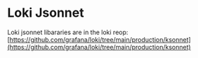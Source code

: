 # Loki Jsonnet

Loki jsonnet libararies are in the loki reop:
[https://github.com/grafana/loki/tree/main/production/ksonnet](https://github.com/grafana/loki/tree/main/production/ksonnet)
